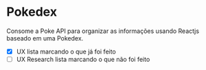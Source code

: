 # Pokedex

Consome a Poke API para organizar as informações usando Reactjs baseado em uma Pokedex.

- [x] UX lista marcando o que já foi feito
- [ ] UX Research lista marcando o que não foi feito
